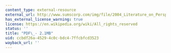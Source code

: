```yaml
---
content_type: external-resource
external_url: http://www.sumscorp.com/img/file/2004_Literature_on_Perspective.pdf
has_external_license_warning: true
license: https://en.wikipedia.org/wiki/All_rights_reserved
status: ''
title: "PDF\_- 2.1MB"
uid: ccbdf26a-4529-4c0c-bdc4-7ffcbfcd3523
wayback_url: ''
---
```

